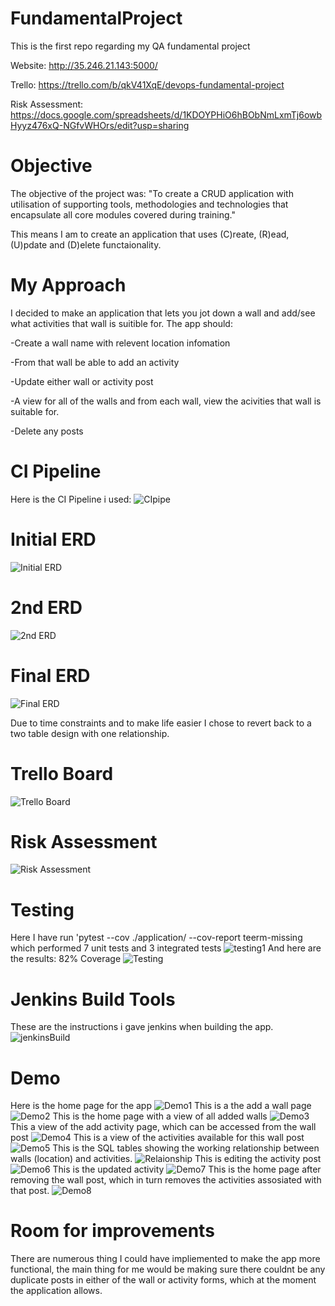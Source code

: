 # FundamentalProject
This is the first repo regarding my QA fundamental project

Website: http://35.246.21.143:5000/

Trello: https://trello.com/b/qkV41XqE/devops-fundamental-project

Risk Assessment: https://docs.google.com/spreadsheets/d/1KDOYPHiO6hBObNmLxmTj6owbHyyz476xQ-NGfvWHOrs/edit?usp=sharing

# Objective
The objective of the project was: "To create a CRUD application with utilisation of supporting tools,
methodologies and technologies that encapsulate all core modules
covered during training." 

This means I am to create an application that uses (C)reate, (R)ead, (U)pdate and (D)elete functaionality.

# My Approach
I decided to make an application that lets you jot down a wall and add/see what activities that wall is suitible for. The app should:

-Create a wall name with relevent location infomation

-From that wall be able to add an activity 

-Update either wall or activity post

-A view for all of the walls and from each wall, view the acivities that wall is suitable for.

-Delete any posts

# CI Pipeline
Here is the CI Pipeline i used:
![CIpipe](https://github.com/Almathex/FundamentalProject/blob/main/Documentation/CIpipe.png?raw=True)

# Initial ERD 
![Initial ERD](https://github.com/Almathex/FundamentalProject/blob/main/Documentation/WallFinder-ERD.png?raw=True)

# 2nd ERD
![2nd ERD](https://github.com/Almathex/FundamentalProject/blob/main/Documentation/WallFinder-ERD-2.png?raw=True)

# Final ERD  
![Final ERD](https://github.com/Almathex/FundamentalProject/blob/main/Documentation/Updated%20ERD.png?raw=True)

Due to time constraints and to make life easier I chose to revert back to a two table design with one relationship.

# Trello Board
![Trello Board](https://github.com/Almathex/FundamentalProject/blob/main/Documentation/trelloboard.png?raw=true)

# Risk Assessment
![Risk Assessment](https://github.com/Almathex/FundamentalProject/blob/main/Documentation/Risk.png?raw=True)

# Testing 
Here I have run 'pytest --cov ./application/ --cov-report teerm-missing which performed 7 unit tests and 3 integrated tests 
![testing1](https://github.com/Almathex/FundamentalProject/blob/main/Documentation/test.PNG?raw=True)
And here are the results: 82% Coverage
![Testing](https://github.com/Almathex/FundamentalProject/blob/main/Documentation/pytest.PNG?raw=True)

# Jenkins Build Tools
These are the instructions i gave jenkins when building the app.
![jenkinsBuild](https://github.com/Almathex/FundamentalProject/blob/main/Documentation/Inkedjenkinsbuildtool_LI.jpg?raw=True)

# Demo
Here is the home page for the app
![Demo1](https://github.com/Almathex/FundamentalProject/blob/main/Documentation/demo1.PNG?raw=True)
This is a the add a wall page
![Demo2](https://github.com/Almathex/FundamentalProject/blob/main/Documentation/demo3.PNG?raw=True)
This is the home page with a view of all added walls
![Demo3](https://github.com/Almathex/FundamentalProject/blob/main/Documentation/demo4.PNG?raw=True)
This a view of the add activity page, which can be accessed from the wall post
![Demo4](https://github.com/Almathex/FundamentalProject/blob/main/Documentation/demo6.PNG?raw=True)
This is a view of the activities available for this wall post
![Demo5](https://github.com/Almathex/FundamentalProject/blob/main/Documentation/demo7.PNG?raw=True)
This is the SQL tables showing the working relationship between walls (location) and activities.
![Relaionship](https://github.com/Almathex/FundamentalProject/blob/main/Documentation/relationship.png?raw=True)
This is editing the activity post
![Demo6](https://github.com/Almathex/FundamentalProject/blob/main/Documentation/demo8.PNG?raw=True)
This is the updated activity
![Demo7](https://github.com/Almathex/FundamentalProject/blob/main/Documentation/demo9.PNG?raw=True)
This is the home page after removing the wall post, which in turn removes the activities assosiated with that post.
![Demo8](https://github.com/Almathex/FundamentalProject/blob/main/Documentation/demo10.PNG?raw=True)

# Room for improvements
There are numerous thing I could have impliemented to make the app more functional, the main thing for me would be making sure there couldnt be any duplicate posts in either of the wall or activity forms, which at the moment the application allows.


